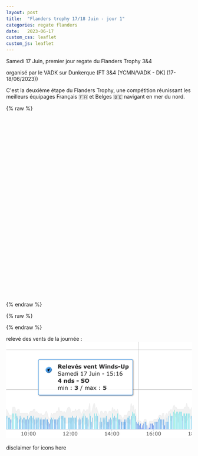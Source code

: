 ```yaml
---
layout: post
title:  "Flanders trophy 17/18 Juin - jour 1"
categories: regate flanders
date:   2023-06-17
custom_css: leaflet
custom_js: leaflet
---
```


Samedi 17 Juin, premier jour regate du Flanders Trophy 3&4

organisé par le VADK sur Dunkerque (FT 3&4 [YCMN/VADK - DK] (17-18/06/2023))

C'est la deuxième étape du Flanders Trophy, une compétition réunissant les meilleurs équipages Français 🇫🇷 et Belges 🇧🇪 navigant en mer du nord. 

{% raw %}
<div id="map" style="height: 500px; position:relative;"></div>
{% endraw %}

{% raw %}
<script>

    var r1GPXFiles = [
            { path: '/gpx/flanders_day16.gpx', color: 'red',  title: 'all races' },                
        ];

</script>
    
<script src="/js/animate.js"></script>
{% endraw %}

relevé des vents de la journée :
![vent](/images/posts/flanders_1718/wind17.png)


disclaimer for icons here
